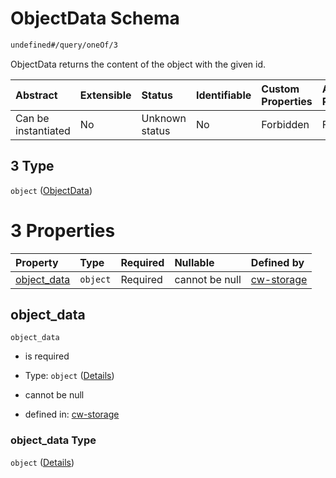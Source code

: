 # ObjectData Schema

```txt
undefined#/query/oneOf/3
```

ObjectData returns the content of the object with the given id.

| Abstract            | Extensible | Status         | Identifiable | Custom Properties | Additional Properties | Access Restrictions | Defined In                                                         |
| :------------------ | :--------- | :------------- | :----------- | :---------------- | :-------------------- | :------------------ | :----------------------------------------------------------------- |
| Can be instantiated | No         | Unknown status | No           | Forbidden         | Forbidden             | none                | [cw-storage.json\*](schema/cw-storage.json "open original schema") |

## 3 Type

`object` ([ObjectData](cw-storage-querymsg-oneof-objectdata.md))

# 3 Properties

| Property                     | Type     | Required | Nullable       | Defined by                                                                                                                     |
| :--------------------------- | :------- | :------- | :------------- | :----------------------------------------------------------------------------------------------------------------------------- |
| [object\_data](#object_data) | `object` | Required | cannot be null | [cw-storage](cw-storage-querymsg-oneof-objectdata-properties-object_data.md "undefined#/query/oneOf/3/properties/object_data") |

## object\_data

`object_data`

* is required

* Type: `object` ([Details](cw-storage-querymsg-oneof-objectdata-properties-object_data.md))

* cannot be null

* defined in: [cw-storage](cw-storage-querymsg-oneof-objectdata-properties-object_data.md "undefined#/query/oneOf/3/properties/object_data")

### object\_data Type

`object` ([Details](cw-storage-querymsg-oneof-objectdata-properties-object_data.md))

